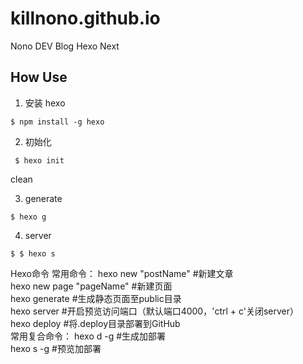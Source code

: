 # killnono.github.io
Nono DEV Blog
Hexo 
Next

## How Use

1. 安装 hexo  
``` 
$ npm install -g hexo 
```

2. 初始化  
```
 $ hexo init 
```
clean

3. generate  
 ```
 $ hexo g
 ``` 
4. server  
```
$ $ hexo s
```


Hexo命令
常用命令： 
hexo new "postName" #新建文章  
hexo new page "pageName" #新建页面  
hexo generate #生成静态页面至public目录  
hexo server #开启预览访问端口（默认端口4000，'ctrl + c'关闭server）  
hexo deploy #将.deploy目录部署到GitHub  
常用复合命令：
hexo d -g #生成加部署  
hexo s -g #预览加部署  
 
   
 

